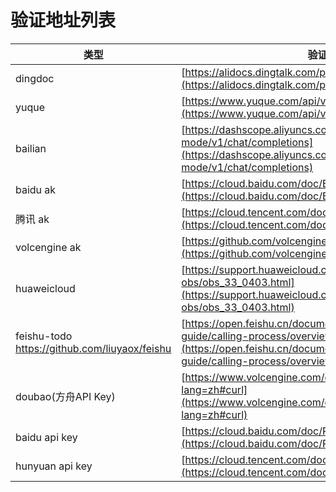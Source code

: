 
# 验证地址列表


| 类型                                            | 验证地址                                                                 |
|-----------------------------------------------|--------------------------------------------------------------------------|
| dingdoc                                       | [https://alidocs.dingtalk.com/portal/api/v1/mine/info](https://alidocs.dingtalk.com/portal/api/v1/mine/info)  |
| yuque                                         | [https://www.yuque.com/api/v2/hello](https://www.yuque.com/api/v2/hello)  |
| bailian                                       | [https://dashscope.aliyuncs.com/compatible-mode/v1/chat/completions](https://dashscope.aliyuncs.com/compatible-mode/v1/chat/completions)  |
| baidu ak                                      | [https://cloud.baidu.com/doc/BCC/s/Gkcd5nvmi](https://cloud.baidu.com/doc/BCC/s/Gkcd5nvmi)  |
| 腾讯 ak                                         | [https://cloud.tencent.com/document/sdk/Go](https://cloud.tencent.com/document/sdk/Go)  |
| volcengine ak                                 | [https://github.com/volcengine/volcengine-go-sdk](https://github.com/volcengine/volcengine-go-sdk)  |
| huaweicloud                                   | [https://support.huaweicloud.com/sdk-go-devg-obs/obs_33_0403.html](https://support.huaweicloud.com/sdk-go-devg-obs/obs_33_0403.html)  |
| feishu-todo https://github.com/liuyaox/feishu | [https://open.feishu.cn/document/server-docs/api-call-guide/calling-process/overview](https://open.feishu.cn/document/server-docs/api-call-guide/calling-process/overview)  |
| doubao(方舟API Key)                             | [https://www.volcengine.com/docs/82379/1399008?lang=zh#curl](https://www.volcengine.com/docs/82379/1399008?lang=zh#curl)  |
| baidu api key                                 | [https://cloud.baidu.com/doc/Reference/s/rm5qdjil5](https://cloud.baidu.com/doc/Reference/s/rm5qdjil5)  |
| hunyuan api key                               | [https://cloud.tencent.com/document/product/1729/101848](https://cloud.tencent.com/document/product/1729/101848)  |